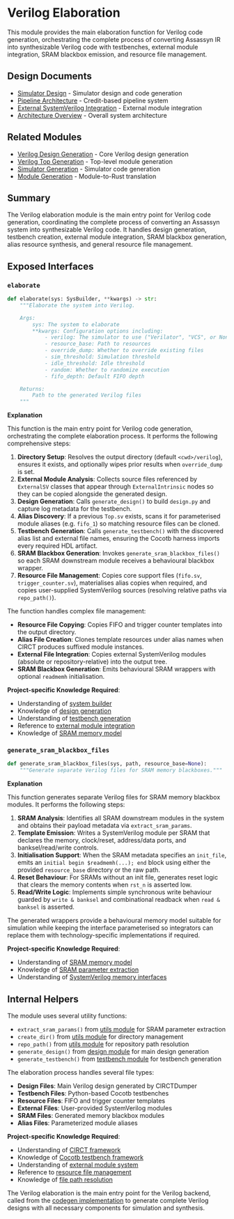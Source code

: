 # Verilog Elaboration

This module provides the main elaboration function for Verilog code generation, orchestrating the complete process of converting Assassyn IR into synthesizable Verilog code with testbenches, external module integration, SRAM blackbox emission, and resource file management.

## Design Documents

- [Simulator Design](../../../docs/design/internal/simulator.md) - Simulator design and code generation
- [Pipeline Architecture](../../../docs/design/internal/pipeline.md) - Credit-based pipeline system
- [External SystemVerilog Integration](../../../docs/design/external/ExternalSV_zh.md) - External module integration
- [Architecture Overview](../../../docs/design/arch/arch.md) - Overall system architecture

## Related Modules

- [Verilog Design Generation](./design.md) - Core Verilog design generation
- [Verilog Top Generation](./top.md) - Top-level module generation
- [Simulator Generation](../simulator/simulator.md) - Simulator code generation
- [Module Generation](../simulator/modules.md) - Module-to-Rust translation

## Summary

The Verilog elaboration module is the main entry point for Verilog code generation, coordinating the complete process of converting an Assassyn system into synthesizable Verilog code. It handles design generation, testbench creation, external module integration, SRAM blackbox generation, alias resource synthesis, and general resource file management.

## Exposed Interfaces

### `elaborate`

```python
def elaborate(sys: SysBuilder, **kwargs) -> str:
    """Elaborate the system into Verilog.

    Args:
        sys: The system to elaborate
        **kwargs: Configuration options including:
            - verilog: The simulator to use ("Verilator", "VCS", or None)
            - resource_base: Path to resources
            - override_dump: Whether to override existing files
            - sim_threshold: Simulation threshold
            - idle_threshold: Idle threshold
            - random: Whether to randomize execution
            - fifo_depth: Default FIFO depth

    Returns:
        Path to the generated Verilog files
    """
```

**Explanation**

This function is the main entry point for Verilog code generation, orchestrating the complete elaboration process. It performs the following comprehensive steps:

1. **Directory Setup**: Resolves the output directory (default `<cwd>/verilog`), ensures it exists, and optionally wipes prior results when `override_dump` is set.
2. **External Module Analysis**: Collects source files referenced by `ExternalSV` classes that appear through `ExternalIntrinsic` nodes so they can be copied alongside the generated design.
3. **Design Generation**: Calls `generate_design()` to build `design.py` and capture log metadata for the testbench.
4. **Alias Discovery**: If a previous `Top.sv` exists, scans it for parameterised module aliases (e.g. `fifo_1`) so matching resource files can be cloned.
5. **Testbench Generation**: Calls `generate_testbench()` with the discovered alias list and external file names, ensuring the Cocotb harness imports every required HDL artifact.
6. **SRAM Blackbox Generation**: Invokes `generate_sram_blackbox_files()` so each SRAM downstream module receives a behavioural blackbox wrapper.
7. **Resource File Management**: Copies core support files (`fifo.sv`, `trigger_counter.sv`), materialises alias copies when required, and copies user-supplied SystemVerilog sources (resolving relative paths via `repo_path()`).

The function handles complex file management:

- **Resource File Copying**: Copies FIFO and trigger counter templates into the output directory.
- **Alias File Creation**: Clones template resources under alias names when CIRCT produces suffixed module instances.
- **External File Integration**: Copies external SystemVerilog modules (absolute or repository-relative) into the output tree.
- **SRAM Blackbox Generation**: Emits behavioural SRAM wrappers with optional `readmemh` initialisation.

**Project-specific Knowledge Required**:
- Understanding of [system builder](/python/assassyn/builder.md)
- Knowledge of [design generation](/python/assassyn/codegen/verilog/design.md)
- Understanding of [testbench generation](/python/assassyn/codegen/verilog/testbench.md)
- Reference to [external module integration](/python/assassyn/ir/module/external.md)
- Knowledge of [SRAM memory model](/python/assassyn/ir/memory/sram.md)

### `generate_sram_blackbox_files`

```python
def generate_sram_blackbox_files(sys, path, resource_base=None):
    """Generate separate Verilog files for SRAM memory blackboxes."""
```

**Explanation**

This function generates separate Verilog files for SRAM memory blackbox modules. It performs the following steps:

1. **SRAM Analysis**: Identifies all SRAM downstream modules in the system and obtains their payload metadata via `extract_sram_params`.
2. **Template Emission**: Writes a SystemVerilog module per SRAM that declares the memory, clock/reset, address/data ports, and banksel/read/write controls.
3. **Initialisation Support**: When the SRAM metadata specifies an `init_file`, emits an `initial begin $readmemh(...); end` block using either the provided `resource_base` directory or the raw path.
4. **Reset Behaviour**: For SRAMs without an init file, generates reset logic that clears the memory contents when `rst_n` is asserted low.
5. **Read/Write Logic**: Implements simple synchronous write behaviour guarded by `write & banksel` and combinational readback when `read & banksel` is asserted.

The generated wrappers provide a behavioural memory model suitable for simulation while keeping the interface parameterised so integrators can replace them with technology-specific implementations if required.

**Project-specific Knowledge Required**:
- Understanding of [SRAM memory model](/python/assassyn/ir/memory/sram.md)
- Knowledge of [SRAM parameter extraction](/python/assassyn/codegen/verilog/utils.md)
- Understanding of [SystemVerilog memory interfaces](/docs/design/internal/pipeline.md)

## Internal Helpers

The module uses several utility functions:

- `extract_sram_params()` from [utils module](/python/assassyn/codegen/verilog/utils.md) for SRAM parameter extraction
- `create_dir()` from [utils module](/python/assassyn/utils.md) for directory management
- `repo_path()` from [utils module](/python/assassyn/utils.md) for repository path resolution
- `generate_design()` from [design module](/python/assassyn/codegen/verilog/design.md) for main design generation
- `generate_testbench()` from [testbench module](/python/assassyn/codegen/verilog/testbench.md) for testbench generation

The elaboration process handles several file types:

- **Design Files**: Main Verilog design generated by CIRCTDumper
- **Testbench Files**: Python-based Cocotb testbenches
- **Resource Files**: FIFO and trigger counter templates
- **External Files**: User-provided SystemVerilog modules
- **SRAM Files**: Generated memory blackbox modules
- **Alias Files**: Parameterized module aliases

**Project-specific Knowledge Required**:
- Understanding of [CIRCT framework](/docs/design/internal/pipeline.md)
- Knowledge of [Cocotb testbench framework](https://docs.cocotb.org/)
- Understanding of [external module system](/python/assassyn/ir/module/external.md)
- Reference to [resource file management](/docs/design/internal/pipeline.md)
- Knowledge of [file path resolution](/python/assassyn/utils.md)

The Verilog elaboration is the main entry point for the Verilog backend, called from the [codegen implementation](/python/assassyn/codegen/impl.md) to generate complete Verilog designs with all necessary components for simulation and synthesis.
